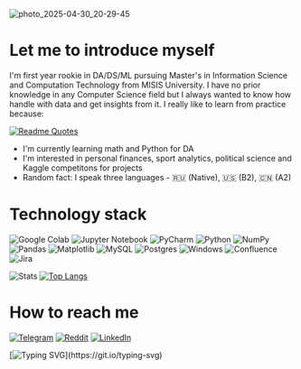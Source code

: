![photo_2025-04-30_20-29-45](https://github.com/user-attachments/assets/6a940872-1be6-4002-b90f-9f6261c6385d)

# Let me to introduce myself

I'm first year rookie in DA/DS/ML pursuing Master's in Information Science and Computation Technology from MISIS University. I have no prior knowledge in any Computer Science field but I always wanted to know how handle with data and get insights from it. I really like to learn from practice because:

[![Readme Quotes](https://quotes-github-readme.vercel.app/api?type=vertical&theme=monokai&quote=Practice.+Makes.+Perfect.&author=Cristiano+Ronaldo)](https://github.com/piyushsuthar/github-readme-quotes)

- I'm currently learning math and Python for DA
- I'm interested in personal finances, sport analytics, political science and Kaggle competitons for projects
- Random fact: I speak three languages - :ru: (Native), :us: (B2), :cn: (A2)

# Technology stack

![Google Colab](https://img.shields.io/badge/Google%20Colab-%23F9A825.svg?style=for-the-badge&logo=googlecolab&logoColor=white) ![Jupyter Notebook](https://img.shields.io/badge/jupyter-%23FA0F00.svg?style=for-the-badge&logo=jupyter&logoColor=white) ![PyCharm](https://img.shields.io/badge/pycharm-143?style=for-the-badge&logo=pycharm&logoColor=black&color=black&labelColor=green) ![Python](https://img.shields.io/badge/python-3670A0?style=for-the-badge&logo=python&logoColor=ffdd54) ![NumPy](https://img.shields.io/badge/numpy-%23013243.svg?style=for-the-badge&logo=numpy&logoColor=white) ![Pandas](https://img.shields.io/badge/pandas-%23150458.svg?style=for-the-badge&logo=pandas&logoColor=white) ![Matplotlib](https://img.shields.io/badge/Matplotlib-%23ffffff.svg?style=for-the-badge&logo=Matplotlib&logoColor=black) ![MySQL](https://img.shields.io/badge/mysql-4479A1.svg?style=for-the-badge&logo=mysql&logoColor=white) ![Postgres](https://img.shields.io/badge/postgres-%23316192.svg?style=for-the-badge&logo=postgresql&logoColor=white) ![Windows](https://img.shields.io/badge/Windows-0078D6?style=for-the-badge&logo=windows&logoColor=white) ![Confluence](https://img.shields.io/badge/confluence-%23172BF4.svg?style=for-the-badge&logo=confluence&logoColor=white) ![Jira](https://img.shields.io/badge/jira-%230A0FFF.svg?style=for-the-badge&logo=jira&logoColor=white)

![Stats](https://github-readme-stats.vercel.app/api?username=Artem1s1337&show_icons=true&theme=radical) [![Top Langs](https://github-readme-stats.vercel.app/api/top-langs/?username=Artem1s1337&showicons=true&theme=radical&layout=donut)](https://github.com/anuraghazra/github-readme-stats)

# How to reach me
[![Telegram](https://img.shields.io/badge/Telegram-2CA5E0?style=for-the-badge&logo=telegram&logoColor=white)](https://t.me/oneartemisshow) [![Reddit](https://img.shields.io/badge/Reddit-%23FF4500.svg?style=for-the-badge&logo=Reddit&logoColor=white)](https://www.reddit.com/user/Mvyhem/) [![LinkedIn](https://img.shields.io/badge/linkedin-%230077B5.svg?style=for-the-badge&logo=linkedin&logoColor=white)](https://www.linkedin.com/in/artyom-modin-51576a283/)

[![Typing SVG](https://readme-typing-svg.demolab.com?font=Helvetica&pause=1000&color=F76688&width=435&lines=New+projects+coming+soon...;Stay+tuned!)](https://git.io/typing-svg)
